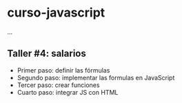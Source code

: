 # curso-javascript

...

## Taller #4: salarios

- Primer paso: definir las fórmulas
- Segundo paso: implementar las 
formulas en JavaScript 
- Tercer paso: crear funciones
- Cuarto paso: integrar JS con HTML
